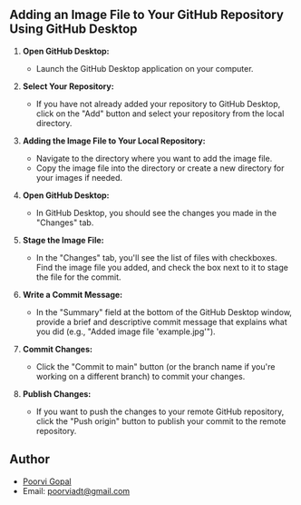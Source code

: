 ## Adding an Image File to Your GitHub Repository Using GitHub Desktop

1. **Open GitHub Desktop:**
   - Launch the GitHub Desktop application on your computer.

2. **Select Your Repository:**
   - If you have not already added your repository to GitHub Desktop, click on the "Add" button and select your repository from the local directory.

3. **Adding the Image File to Your Local Repository:**
   - Navigate to the directory where you want to add the image file.
   - Copy the image file into the directory or create a new directory for your images if needed.

4. **Open GitHub Desktop:**
   - In GitHub Desktop, you should see the changes you made in the "Changes" tab.

5. **Stage the Image File:**
   - In the "Changes" tab, you'll see the list of files with checkboxes. Find the image file you added, and check the box next to it to stage the file for the commit.

6. **Write a Commit Message:**
   - In the "Summary" field at the bottom of the GitHub Desktop window, provide a brief and descriptive commit message that explains what you did (e.g., "Added image file 'example.jpg'").

7. **Commit Changes:**
   - Click the "Commit to main" button (or the branch name if you're working on a different branch) to commit your changes.

8. **Publish Changes:**
   - If you want to push the changes to your remote GitHub repository, click the "Push origin" button to publish your commit to the remote repository.


## Author

- [Poorvi Gopal](https://github.com/PoorviGopal)
- Email: poorviadt@gmail.com

